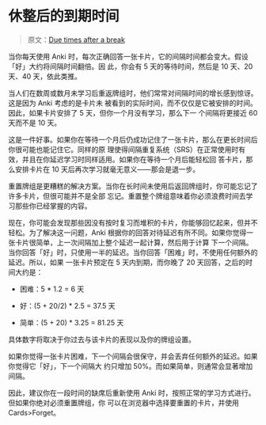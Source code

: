 # 休整后的到期时间

> 原文：[Due times after a break](https://faqs.ankiweb.net/due-times-after-a-break.html)

当你每天使用 Anki 时，每次正确回答一张卡片，它的间隔时间都会变大。假设「好」大约将间隔时间翻倍。因
此，你会有 5 天的等待时间，然后是 10 天、20 天、40 天，依此类推。

当人们在数周或数月未学习后重返牌组时，他们常常对间隔时间的增长感到惊讶。这是因为 Anki 考虑的是卡片未
被看到的实际时间，而不仅仅是它被安排的时间。因此，如果卡片安排了 5 天，但你一个月没有学习，那么下一
个间隔将更接近 60 天而不是 10 天。

这是一件好事。如果你在等待一个月后仍成功记住了一张卡片，那么在更长时间后你很可能也能记住它。同样的原
理使得间隔重复系统（SRS）在正常使用时有效，并且在你延迟学习时同样适用。如果你在等待一个月后能轻松回
答卡片，那么安排卡片在 10 天后再次学习就毫无意义——那会是退一步。

重置牌组是更糟糕的解决方案。当你在长时间未使用后返回牌组时，你可能忘记了许多卡片，但很可能并不是全部
忘记。重置整个牌组意味着你必须浪费时间去学习那些你已经掌握的内容。

现在，你可能会发现那些因没有按时复习而堆积的卡片，你能够回忆起来，但并不轻松。为了解决这一问题，Anki
根据你的回答对待延迟有所不同。如果你觉得一张卡片很简单，上一次间隔加上整个延迟一起计算，然后用于计算
下一个间隔。当你回答「好」时，只使用一半的延迟。当你回答「困难」时，不使用任何额外的延迟。所以，如果
一张卡片预定在 5 天内到期，而你晚了 20 天回答，之后的时间大约是：

- 困难：5 \* 1.2 = 6 天

- 好：(5 + 20/2) \* 2.5 = 37.5 天

- 简单：(5 + 20) \* 3.25 = 81.25 天

具体数字将取决于你过去与该卡片的表现以及你的牌组设置。

如果你觉得一张卡片困难，下一个间隔会很保守，并会丢弃任何额外的延迟。如果你觉得它「好」，下一个间隔大
约只增加 50%。而如果简单，则通常会显著增加间隔。

因此，建议你在一段时间的缺席后重新使用 Anki 时，按照正常的学习方式进行。但如果你绝对必须重置牌组，你
可以在浏览器中选择要重置的卡片，并使用 Cards&gt;Forget。
